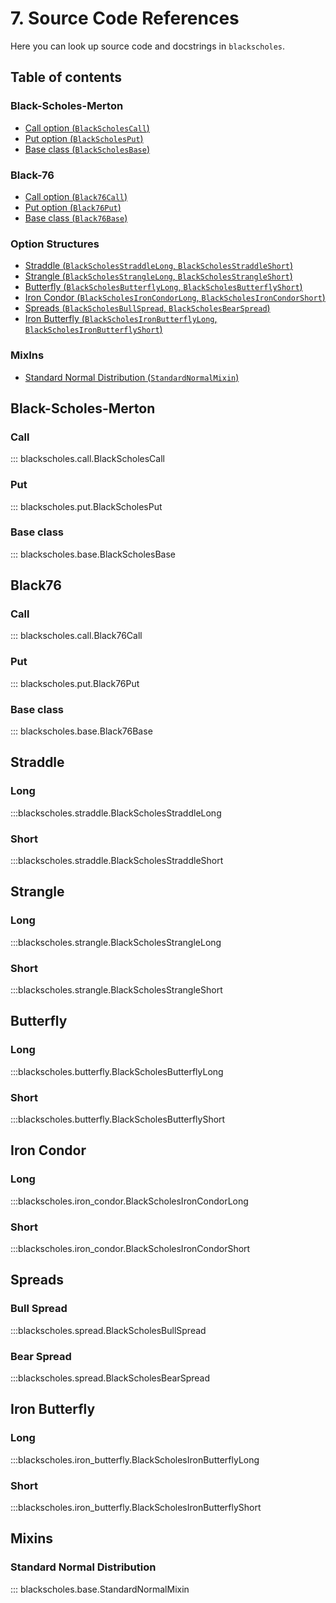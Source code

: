 # 7. Source Code References

Here you can look up source code 
and docstrings in `blackscholes`.

## Table of contents
### Black-Scholes-Merton
- [Call option (`BlackScholesCall`)](#callbs)
- [Put option (`BlackScholesPut`)](#putbs)
- [Base class (`BlackScholesBase`)](#basebs)

### Black-76
- [Call option (`Black76Call`)](#call76)
- [Put option (`Black76Put`)](#put76)
- [Base class (`Black76Base`)](#base76)

### Option Structures
- [Straddle (`BlackScholesStraddleLong`, `BlackScholesStraddleShort`)](#straddle)
- [Strangle (`BlackScholesStrangleLong`, `BlackScholesStrangleShort`)](#strangle)
- [Butterfly (`BlackScholesButterflyLong`, `BlackScholesButterflyShort`)](#butterfly)
- [Iron Condor (`BlackScholesIronCondorLong`, `BlackScholesIronCondorShort`)](#iron-condor)
- [Spreads (`BlackScholesBullSpread`, `BlackScholesBearSpread`)](#spread)
- [Iron Butterfly (`BlackScholesIronButterflyLong`, `BlackScholesIronButterflyShort`)](#ironbutterfly)

### MixIns
- [Standard Normal Distribution (`StandardNormalMixin`)](#norm)

## Black-Scholes-Merton

### Call <a name="callbs"></a>
::: blackscholes.call.BlackScholesCall

### Put  <a name="putbs"></a>
::: blackscholes.put.BlackScholesPut

### Base class  <a name="basebs"></a>
::: blackscholes.base.BlackScholesBase

## Black76

### Call <a name="call76"></a>
::: blackscholes.call.Black76Call

### Put  <a name="put76"></a>
::: blackscholes.put.Black76Put

### Base class  <a name="base76"></a>
::: blackscholes.base.Black76Base

## Straddle <a name="straddle"></a>

### Long

:::blackscholes.straddle.BlackScholesStraddleLong

### Short

:::blackscholes.straddle.BlackScholesStraddleShort

## Strangle <a name="strangle"></a>

### Long

:::blackscholes.strangle.BlackScholesStrangleLong

### Short

:::blackscholes.strangle.BlackScholesStrangleShort

## Butterfly <a name="butterfly"></a>

### Long

:::blackscholes.butterfly.BlackScholesButterflyLong

### Short

:::blackscholes.butterfly.BlackScholesButterflyShort

## Iron Condor <a name="iron-condor"></a>

### Long

:::blackscholes.iron_condor.BlackScholesIronCondorLong

### Short

:::blackscholes.iron_condor.BlackScholesIronCondorShort

## Spreads <a name="spread"></a>

### Bull Spread

:::blackscholes.spread.BlackScholesBullSpread

### Bear Spread

:::blackscholes.spread.BlackScholesBearSpread

## Iron Butterfly <a name="ironbutterfly"></a>

### Long

:::blackscholes.iron_butterfly.BlackScholesIronButterflyLong

### Short

:::blackscholes.iron_butterfly.BlackScholesIronButterflyShort

## Mixins

### Standard Normal Distribution <a name="norm"></a>

::: blackscholes.base.StandardNormalMixin